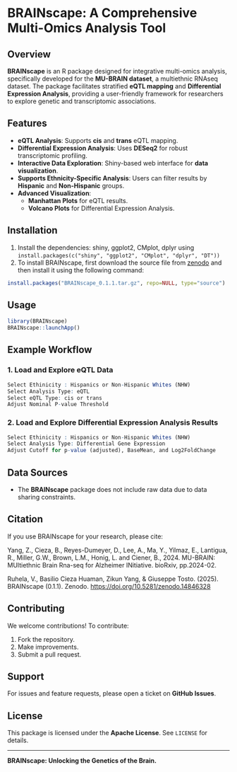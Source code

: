 # BRAINscape: A Comprehensive Multi-Omics Analysis Tool

## Overview

**BRAINscape** is an R package designed for integrative multi-omics analysis, specifically developed for the **MU-BRAIN dataset**, a multiethnic RNAseq dataset. The package facilitates stratified **eQTL mapping** and **Differential Expression Analysis**, providing a user-friendly framework for researchers to explore genetic and transcriptomic associations.

## Features

- **eQTL Analysis**: Supports **cis** and **trans** eQTL mapping.
- **Differential Expression Analysis**: Uses **DESeq2** for robust transcriptomic profiling.
- **Interactive Data Exploration**: Shiny-based web interface for **data visualization**.
- **Supports Ethnicity-Specific Analysis**: Users can filter results by **Hispanic** and **Non-Hispanic** groups.
- **Advanced Visualization**:
  - **Manhattan Plots** for eQTL results.
  - **Volcano Plots** for Differential Expression Analysis.

## Installation

1. Install the dependencies: shiny, ggplot2, CMplot, dplyr using `install.packages(c("shiny", "ggplot2", "CMplot", "dplyr", "DT"))`
2. To install BRAINscape, first download the source file from [zenodo](https://zenodo.org/records/14846328) and then install it using the following command:

```r
install.packages("BRAINscape_0.1.1.tar.gz", repo=NULL, type="source")
```

## Usage

```r
library(BRAINscape)
BRAINscape::launchApp()
```

## Example Workflow

### 1. Load and Explore eQTL Data

```r
Select Ethinicity : Hispanics or Non-Hispanic Whites (NHW)
Select Analysis Type: eQTL
Select eQTL Type: cis or trans
Adjust Nominal P-value Threshold
```

### 2. Load and Explore Differential Expression Analysis Results

```r
Select Ethinicity : Hispanics or Non-Hispanic Whites (NHW)
Select Analysis Type: Differential Gene Expression
Adjust Cutoff for p-value (adjusted), BaseMean, and Log2FoldChange
```

## Data Sources

- The **BRAINscape** package does not include raw data due to data sharing constraints.

## Citation

If you use BRAINscape for your research, please cite:

Yang, Z., Cieza, B., Reyes-Dumeyer, D., Lee, A., Ma, Y., Yilmaz, E., Lantigua, R., Miller, G.W., Brown, L.M., Honig, L. and Ciener, B., 2024. MU-BRAIN: MUltiethnic Brain Rna-seq for Alzheimer INitiative. bioRxiv, pp.2024-02.

Ruhela, V., Basilio Cieza Huaman, Zikun Yang, & Giuseppe Tosto. (2025). BRAINscape (0.1.1). Zenodo. https://doi.org/10.5281/zenodo.14846328

## Contributing

We welcome contributions! To contribute:

1. Fork the repository.
2. Make improvements.
3. Submit a pull request.

## Support

For issues and feature requests, please open a ticket on **GitHub Issues**.

## License

This package is licensed under the **Apache License**. See `LICENSE` for details.

---

**BRAINscape: Unlocking the Genetics of the Brain.**
